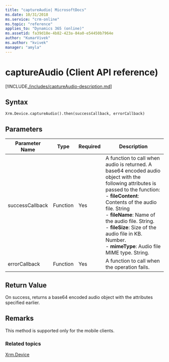 ```yaml
---
title: "captureAudio| MicrosoftDocs"
ms.date: 10/31/2018
ms.service: "crm-online"
ms.topic: "reference"
applies_to: "Dynamics 365 (online)"
ms.assetid: fa39d18e-4b82-423a-84a0-e54450b7964e
author: "KumarVivek"
ms.author: "kvivek"
manager: "amyla"
---
```

# captureAudio (Client API reference)



[!INCLUDE[./includes/captureAudio-description.md](./includes/captureAudio-description.md)]


## Syntax

`Xrm.Device.captureAudio().then(successCallback, errorCallback)`

## Parameters

| Parameter Name        | Type           | Required  |Description  |
| ------------- |-------------| -----|-----|
|successCallback |Function | Yes|A function to call when audio is returned. A base64 encoded audio object with the following attributes is passed to the function:<br/>- **fileContent**: Contents of the audio file. String <br/>- **fileName**: Name of the audio file. String.<br/>- **fileSize**: Size of the audio file in KB. Number.<br/>- **mimeType**: Audio file MIME type. String.|
|errorCallback |Function | Yes|A function to call when the operation fails. |
 

## Return Value
On success, returns a base64 encoded audio object with the attributes specified earlier.

## Remarks
This method is supported only for the mobile clients.

### Related topics
[Xrm.Device](../xrm-device.md)

